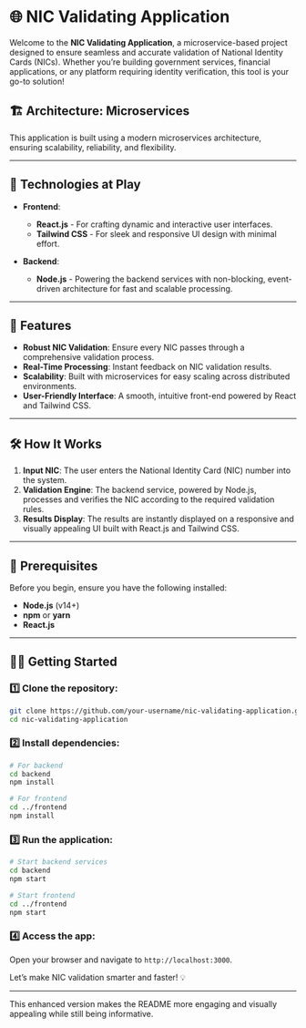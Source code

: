 # 🌐 NIC Validating Application

Welcome to the **NIC Validating Application**, a microservice-based project designed to ensure seamless and accurate validation of National Identity Cards (NICs). Whether you’re building government services, financial applications, or any platform requiring identity verification, this tool is your go-to solution!

## 🏗️ Architecture: Microservices
This application is built using a modern microservices architecture, ensuring scalability, reliability, and flexibility.

---

## 🚀 Technologies at Play
- **Frontend**: 
  - **React.js** - For crafting dynamic and interactive user interfaces.
  - **Tailwind CSS** - For sleek and responsive UI design with minimal effort.

- **Backend**: 
  - **Node.js** - Powering the backend services with non-blocking, event-driven architecture for fast and scalable processing.

---

## 🎯 Features
- **Robust NIC Validation**: Ensure every NIC passes through a comprehensive validation process.
- **Real-Time Processing**: Instant feedback on NIC validation results.
- **Scalability**: Built with microservices for easy scaling across distributed environments.
- **User-Friendly Interface**: A smooth, intuitive front-end powered by React and Tailwind CSS.

---

## 🛠️ How It Works
1. **Input NIC**: The user enters the National Identity Card (NIC) number into the system.
2. **Validation Engine**: The backend service, powered by Node.js, processes and verifies the NIC according to the required validation rules.
3. **Results Display**: The results are instantly displayed on a responsive and visually appealing UI built with React.js and Tailwind CSS.

---

## 🚧 Prerequisites
Before you begin, ensure you have the following installed:
- **Node.js** (v14+)
- **npm** or **yarn**
- **React.js**

---

## 🏃‍♂️ Getting Started

### 1️⃣ Clone the repository:
```bash
git clone https://github.com/your-username/nic-validating-application.git
cd nic-validating-application
```

### 2️⃣ Install dependencies:
```bash
# For backend
cd backend
npm install

# For frontend
cd ../frontend
npm install
```

### 3️⃣ Run the application:
```bash
# Start backend services
cd backend
npm start

# Start frontend
cd ../frontend
npm start
```

### 4️⃣ Access the app:
Open your browser and navigate to `http://localhost:3000`.




Let’s make NIC validation smarter and faster! 💡

---

This enhanced version makes the README more engaging and visually appealing while still being informative. 
